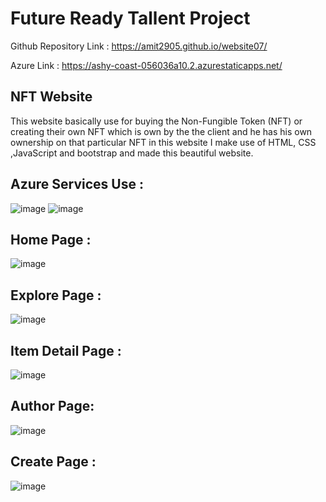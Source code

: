 # Future Ready Tallent Project

Github Repository Link : https://amit2905.github.io/website07/

Azure Link : https://ashy-coast-056036a10.2.azurestaticapps.net/
## NFT Website
This website basically use for buying the Non-Fungible Token (NFT) or creating their own NFT which is own by the the client and he has his own ownership on that particular NFT in this website I make use of HTML, CSS ,JavaScript and bootstrap and made this beautiful website.



## Azure Services Use :

![image](https://user-images.githubusercontent.com/72159431/202845650-0aeab412-256d-46ff-a48b-012aab4a5665.png)
![image](https://user-images.githubusercontent.com/72159431/202845554-68b5cf91-0175-425e-8e0a-96e9caabb24b.png)

## Home Page :


![image](https://user-images.githubusercontent.com/72159431/202845697-d1ea60ba-2d57-47eb-abda-687b49185fcf.png)

## Explore Page :


![image](https://user-images.githubusercontent.com/72159431/202845708-864a78bd-0537-44a6-b7f7-a2e3680b8b67.png)

## Item Detail Page :


![image](https://user-images.githubusercontent.com/72159431/202845751-ccba7a9f-07a2-425d-bbd8-ad7e30e616fd.png)

## Author Page:


![image](https://user-images.githubusercontent.com/72159431/202845777-aabc21f7-70b6-4c36-8e46-98323a123fea.png)

## Create Page :


![image](https://user-images.githubusercontent.com/72159431/202845806-8244b099-39d0-4679-8ce9-39009dee6302.png)

